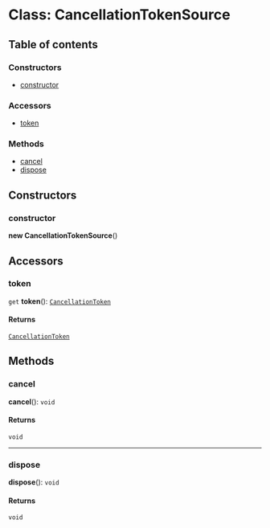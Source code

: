 # Class: CancellationTokenSource

## Table of contents

### Constructors

* [constructor](/en/auto-docs/free-layout-editor/classes/CancellationTokenSource.md#constructor)

### Accessors

* [token](/en/auto-docs/free-layout-editor/classes/CancellationTokenSource.md#token)

### Methods

* [cancel](/en/auto-docs/free-layout-editor/classes/CancellationTokenSource.md#cancel)
* [dispose](/en/auto-docs/free-layout-editor/classes/CancellationTokenSource.md#dispose)

## Constructors

### constructor

**new CancellationTokenSource**()

## Accessors

### token

`get` **token**(): [`CancellationToken`](/en/auto-docs/free-layout-editor/interfaces/CancellationToken-1.md)

#### Returns

[`CancellationToken`](/en/auto-docs/free-layout-editor/interfaces/CancellationToken-1.md)

## Methods

### cancel

**cancel**(): `void`

#### Returns

`void`

***

### dispose

**dispose**(): `void`

#### Returns

`void`
